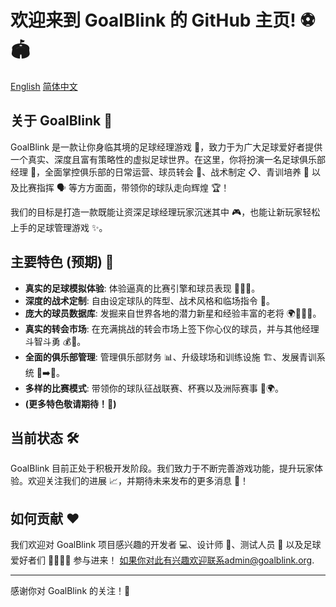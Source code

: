 # 欢迎来到 GoalBlink 的 GitHub 主页! ⚽️🏟️
[English](http://github.com/goalblink/goalblink/README.md)
[简体中文](http://github.com/goalblink/goalblink/README_CN.md)

## 关于 GoalBlink 🚀

GoalBlink 是一款让你身临其境的足球经理游戏 🥅，致力于为广大足球爱好者提供一个真实、深度且富有策略性的虚拟足球世界。在这里，你将扮演一名足球俱乐部经理 👔，全面掌控俱乐部的日常运营、球员转会 🔄、战术制定 📋、青训培养 🌱 以及比赛指挥 🗣️ 等方方面面，带领你的球队走向辉煌 🏆！

我们的目标是打造一款既能让资深足球经理玩家沉迷其中 🎮，也能让新玩家轻松上手的足球管理游戏 ✨。

## 主要特色 (预期) 🌟

* **真实的足球模拟体验**: 体验逼真的比赛引擎和球员表现 🏃‍♂️💨。
* **深度的战术定制**: 自由设定球队的阵型、战术风格和临场指令 🧠。
* **庞大的球员数据库**: 发掘来自世界各地的潜力新星和经验丰富的老将 🌍🧑‍🤝‍🧑。
* **真实的转会市场**: 在充满挑战的转会市场上签下你心仪的球员，并与其他经理斗智斗勇 💰🤝。
* **全面的俱乐部管理**: 管理俱乐部财务 📊、升级球场和训练设施 🏗️、发展青训系统 👶➡️🌟。
* **多样的比赛模式**: 带领你的球队征战联赛、杯赛以及洲际赛事 🏅🌍。
* **(更多特色敬请期待！🤩)**

## 当前状态 🛠️

GoalBlink 目前正处于积极开发阶段。我们致力于不断完善游戏功能，提升玩家体验。欢迎关注我们的进展 📈，并期待未来发布的更多消息 📢！

## 如何贡献 ❤️

我们欢迎对 GoalBlink 项目感兴趣的开发者 💻、设计师 🎨、测试人员 🧪 以及足球爱好者们 🙋‍♀️🙋‍♂️ 参与进来！ 如果你对此有兴趣欢迎联系admin@goalblink.org.

---

感谢你对 GoalBlink 的关注！🙏